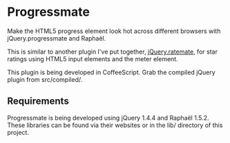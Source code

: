 # Progressmate

Make the HTML5 progress element look hot across different browsers with jQuery.progressmate and Raphaël.

This is similar to another plugin I've put together, [jQuery.ratemate](https://github.com/DylanFM/jquery.ratemate), for star ratings using HTML5 input elements and the meter element.

This plugin is being developed in CoffeeScript. Grab the compiled jQuery plugin from src/compiled/.

## Requirements

Progressmate is being developed using jQuery 1.4.4 and Raphaël 1.5.2. These libraries can be found via their websites or in the lib/ directory of this project.
